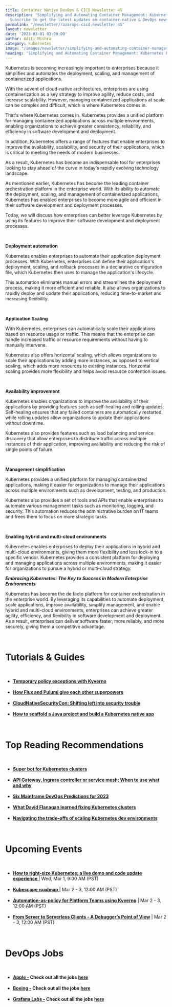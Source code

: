 ```yaml
---
title: Container Native DevOps & CICD Newsletter 45
description: 'Simplifying and Automating Container Management: Kubernetes For Enterprises.
  Subscribe to get the latest updates on container-native & DevOps news here.'
permalink: "/newsletter/razorops-cicd-newsletter-45"
layout: newsletter
date: '2023-03-01 03:00:00'
author: Aditi Mishra
category: kubernetes
image: "/images/newsletter/simplifying-and-automating-container-management.gif"
heading: 'Simplifying and Automating Container Management: Kubernetes For Enterprises'
---
```



Kubernetes is becoming increasingly important to enterprises because it simplifies and automates the deployment, scaling, and management of containerized applications.

With the advent of cloud-native architectures, enterprises are using containerization as a key strategy to improve agility, reduce costs, and increase scalability. However, managing containerized applications at scale can be complex and difficult, which is where Kubernetes comes in.

That's where Kubernetes comes in. Kubernetes provides a unified platform for managing containerized applications across multiple environments, enabling organizations to achieve greater consistency, reliability, and efficiency in software development and deployment.

In addition, Kubernetes offers a range of features that enable enterprises to improve the availability, scalability, and security of their applications, which is critical to meeting the needs of modern businesses.

As a result, Kubernetes has become an indispensable tool for enterprises looking to stay ahead of the curve in today's rapidly evolving technology landscape.

As mentioned earlier, Kubernetes has become the leading container orchestration platform in the enterprise world. With its ability to automate the deployment, scaling, and management of containerized applications, Kubernetes has enabled enterprises to become more agile and efficient in their software development and deployment processes.

Today, we will discuss how enterprises can better leverage Kubernetes by using its features to improve their software development and deployment processes.

<br>


**Deployment automation**

Kubernetes enables enterprises to automate their application deployment processes. With Kubernetes, enterprises can define their application's deployment, scaling, and rollback processes in a declarative configuration file, which Kubernetes then uses to manage the application's lifecycle.

This automation eliminates manual errors and streamlines the deployment process, making it more efficient and reliable. It also allows organizations to rapidly deploy and update their applications, reducing time-to-market and increasing flexibility.


<br>

**Application Scaling**

With Kubernetes, enterprises can automatically scale their applications based on resource usage or traffic. This means that the enterprise can handle increased traffic or resource requirements without having to manually intervene.

Kubernetes also offers horizontal scaling, which allows organizations to scale their applications by adding more instances, as opposed to vertical scaling, which adds more resources to existing instances. Horizontal scaling provides more flexibility and helps avoid resource contention issues.


<br>

**Availability improvement**

Kubernetes enables organizations to improve the availability of their applications by providing features such as self-healing and rolling updates. Self-healing ensures that any failed containers are automatically restarted, while rolling updates allow organizations to update their applications without downtime.

Kubernetes also provides features such as load balancing and service discovery that allow enterprises to distribute traffic across multiple instances of their application, improving availability and reducing the risk of single points of failure.

<br>

**Management simplification**

Kubernetes provides a unified platform for managing containerized applications, making it easier for organizations to manage their applications across multiple environments such as development, testing, and production.

Kubernetes also provides a set of tools and APIs that enable enterprises to automate various management tasks such as monitoring, logging, and security. This automation reduces the administrative burden on IT teams and frees them to focus on more strategic tasks.


<br>

**Enabling hybrid and multi-cloud environments**

Kubernetes enables enterprises to deploy their applications in hybrid and multi-cloud environments, giving them more flexibility and less lock-in to a specific vendor. Kubernetes provides a consistent platform for deploying and managing applications across multiple environments, making it easier for organizations to pursue a hybrid or multi-cloud strategy.

***Embracing Kubernetes: The Key to Success in Modern Enterprise Environments***

Kubernetes has become the de facto platform for container orchestration in the enterprise world. By leveraging its capabilities to automate deployment, scale applications, improve availability, simplify management, and enable hybrid and multi-cloud environments, enterprises can achieve greater agility, efficiency, and flexibility in software development and deployment. As a result, enterprises can deliver software faster, more reliably, and more securely, giving them a competitive advantage.

<br>


# Tutorials & Guides

<br>
<ul>
<li>
<a href="https://nirmata.com/2023/02/14/temporary-policy-exceptions-with-kyverno/?utm_source=hs_email&utm_medium=email&_hsenc=p2ANqtz-_LCI6CAKmCS2P2wlQjYnT7hNIPMd0vNVTxW2Wf6xhbxtIMMfrwDazqwddNeho4zgY4g8Gq" target="_blank"><b>Temporary policy exceptions with Kyverno </b></a>
	</li>
<br>
<li>
<a href="https://fluxcd.io/blog/2023/02/flux-pulumi-superpowers/?utm_source=hs_email&utm_medium=email&_hsenc=p2ANqtz-_LCI6CAKmCS2P2wlQjYnT7hNIPMd0vNVTxW2Wf6xhbxtIMMfrwDazqwddNeho4zgY4g8Gq" target="_blank"><b>How Flux and Pulumi give each other superpowers</b></a>
	</li>
	<br>
<li>
<a href="https://thenewstack.io/cloudnativesecuritycon-shifting-left-into-security-trouble/?utm_source=hs_email&utm_medium=email&_hsenc=p2ANqtz-_LCI6CAKmCS2P2wlQjYnT7hNIPMd0vNVTxW2Wf6xhbxtIMMfrwDazqwddNeho4zgY4g8Gq" target="_blank"><b>CloudNativeSecurityCon: Shifting left into security trouble
  </b></a>
	</li>
	<br>
<li>
<a href="https://www.nginx.com/blog/how-to-scaffold-java-project-build-kubernetes-native-app?utm_source=hs_email&utm_medium=email&_hsenc=p2ANqtz-_LCI6CAKmCS2P2wlQjYnT7hNIPMd0vNVTxW2Wf6xhbxtIMMfrwDazqwddNeho4zgY4g8Gq" target="_blank"><b>How to scaffold a Java project and build a Kubernetes native app
  </b></a>
	</li>
</ul>

<br>

# Top Reading Recommendations

<br>
<ul>
<li>
<a href="https://www.cncf.io/blog/2023/02/14/super-bot-for-kubernetes-clusters/?utm_source=hs_email&utm_medium=email&_hsenc=p2ANqtz-_LCI6CAKmCS2P2wlQjYnT7hNIPMd0vNVTxW2Wf6xhbxtIMMfrwDazqwddNeho4zgY4g8Gq" target="_blank"><b>Super bot for Kubernetes clusters</b></a>
	</li>
<br>
<li>
<a href="https://thenewstack.io/api-gateway-ingress-controller-or-service-mesh-when-to-use-what-and-why/?utm_source=hs_email&utm_medium=email&_hsenc=p2ANqtz-_LCI6CAKmCS2P2wlQjYnT7hNIPMd0vNVTxW2Wf6xhbxtIMMfrwDazqwddNeho4zgY4g8Gq" target="_blank"><b>API Gateway, Ingress controller or service mesh: When to use what and why </b></a>
	</li>
	<br>
<li>
<a href="https://devops.com/six-mainframe-devops-predictions-for-2023/" target="_blank"><b>Six Mainframe DevOps Predictions for 2023</b></a>
	</li>
		<br>
<li>
<a href="https://thenewstack.io/what-david-flanagan-learned-fixing-kubernetes-clusters/?utm_source=hs_email&utm_medium=email&_hsenc=p2ANqtz-_LCI6CAKmCS2P2wlQjYnT7hNIPMd0vNVTxW2Wf6xhbxtIMMfrwDazqwddNeho4zgY4g8Gq" target="_blank"><b>What David Flanagan learned fixing Kubernetes clusters</b></a>
	</li>
		<br>
<li>
<a href="https://thenewstack.io/navigating-the-trade-offs-of-scaling-kubernetes-dev-environments/?utm_source=hs_email&utm_medium=email&_hsenc=p2ANqtz-_LCI6CAKmCS2P2wlQjYnT7hNIPMd0vNVTxW2Wf6xhbxtIMMfrwDazqwddNeho4zgY4g8Gq" target="_blank"><b>Navigating the trade-offs of scaling Kubernetes dev environments</b></a>
	</li>
	</ul>

<br>


# Upcoming Events
<br>

<ul>
<li>
<a href="https://community.cncf.io/events/details/cncf-cncf-online-programs-presents-cloud-native-live-how-to-right-size-kubernetes-a-live-demo-and-code-update-experience/" target="_blank"><b> How to right-size Kubernetes; a live demo and code update experience </b></a> | Wed, Mar 1, 9:00 AM (PST)
	</li>
<br>
<li>
<a href="https://community.cncf.io/events/details/cncf-cncf-online-programs-presents-cncf-on-demand-webinar-kubescape-roadmap/" target="_blank"><b> Kubescape roadmap </b></a> | Mar 2 - 3, 12:00 AM (PST)
	</li>
	<br>
<li>
<a href="https://community.cncf.io/events/details/cncf-cncf-online-programs-presents-cncf-on-demand-webinar-automation-as-policy-for-platform-teams-using-kyverno/" target="_blank"><b> Automation-as-policy for Platform Teams using Kyverno</b></a> | Mar 2 - 3, 12:00 AM (PST)
	</li>
	<br>
<li>
<a href="https://community.cncf.io/events/details/cncf-cncf-online-programs-presents-cncf-on-demand-webinar-from-server-to-serverless-clients-a-debuggers-point-of-view/" target="_blank"><b> From Server to Serverless Clients - A Debugger’s Point of View</b></a> | Mar 2 - 3, 12:00 AM (PST)
	</li>
	</ul>
<br>
	

# DevOps Jobs
<br>

<ul>
<li>
<a href="https://www.linkedin.com/company/apple/?lipi=urn%3Ali%3Apage%3Ad_flagship3_pulse_read%3BlKvanTpETyqgR3ScESHehQ%3D%3D" target="_blank"><b>Apple -</b></a><b> Check out all the jobs</b> <a href="https://www.linkedin.com/jobs/search/?currentJobId=3092712885&f_C=162479&geoId=92000000&keywords=devops%20engineer&location=Worldwide&refresh=true&lipi=urn%3Ali%3Apage%3Ad_flagship3_pulse_read%3BlKvanTpETyqgR3ScESHehQ%3D%3D" target="_blank"><b> here</b></a> 
	</li>
	<br>	
	<li>
<a href="https://www.linkedin.com/company/boeing/?lipi=urn%3Ali%3Apage%3Ad_flagship3_pulse_read%3BlKvanTpETyqgR3ScESHehQ%3D%3D" target="_blank"><b>Boeing -</b></a><b> Check out all the jobs</b> <a href="https://www.linkedin.com/jobs/search/?currentJobId=3502368660&f_C=1384&geoId=92000000&keywords=devops%20engineer&location=Worldwide&refresh=true&lipi=urn%3Ali%3Apage%3Ad_flagship3_pulse_read%3BlKvanTpETyqgR3ScESHehQ%3D%3D" target="_blank"><b> here</b></a> 
	</li>
	<br>
	<li>
<a href="https://www.linkedin.com/company/grafana-labs/?lipi=urn%3Ali%3Apage%3Ad_flagship3_pulse_read%3BlKvanTpETyqgR3ScESHehQ%3D%3D" target="_blank"><b>Grafana Labs -</b></a><b> Check out all the jobs</b> <a href="https://www.linkedin.com/jobs/search/?currentJobId=3440461038&f_C=11062162&geoId=92000000&keywords=devops%20engineer&location=Worldwide&refresh=true&lipi=urn%3Ali%3Apage%3Ad_flagship3_pulse_read%3BlKvanTpETyqgR3ScESHehQ%3D%3D" target="_blank"><b> here</b></a> 
	</li>
	</ul>
